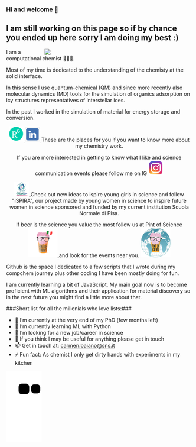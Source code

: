 ### Hi and welcome 👋

## I am still working on this page so if by chance you ended up here sorry I am doing my best :) 

<img align="right" src="https://github.com/Carbai/carbai_public/blob/master/clus.gif" width="400">  I am a computational chemist 👩🏻‍💻.

Most of my time is dedicated to the understanding of the chemisty at the solid interface.

In this sense I use quantum-chemical (QM) and since more recently also molecular dynamics (MD) tools for the simulation of organics adsorption on icy structures representatives of interstellar ices.

In the past I worked in the simulation of material for energy storage and conversion.

<p align="center">
<a href="https://www.researchgate.net/profile/Carmen-Baiano">
<img src="https://github.com/Carbai/carbai_public/blob/master/Loghi/517-5171353_1-researchgate-logo-circle-hd-png-download.png" width="40"> </a> <a href="https://www.linkedin.com/in/carmen-baiano-compchem">
<img src="https://github.com/Carbai/carbai_public/blob/master/Loghi/Linkedin-logo-on-transparent-Background-PNG-.png" width="40"> </a> These are the places for you if you want to know more about my chemistry work. </p> 

<p align="center">
If you are more interested in getting to know what I like and science communication events please follow me on IG <a href="https://www.instagram.com/carmenbaiano/?hl=de"> <img src="https://github.com/Carbai/carbai_public/blob/master/Loghi/ig_logo2.png" width="40"> </a> </p> 

<p align="center">
<a href="https://www.instagram.com/ispira_sns"> <img src="https://github.com/Carbai/carbai_public/blob/master/Loghi/Logo_Ispira_colore_quadrato_RGB_72dpi.jpg" width="40"> </a> Check out new ideas to ispire young girls in science and follow "ISPIRA", our project made by young women in science to inspire future women in science sponsored and funded by my current institution Scuola Normale di Pisa. </p> 

<p align="center">
If beer is the science you value the most follow us at Pint of Science <a href="https://pintofscience.it/"> <img src="https://github.com/Carbai/carbai_public/blob/master/Loghi/pos_Italy.png" width="80"> </a> and look for the events near you. <a href="https://pintofscience.com">  <img src="https://github.com/Carbai/carbai_public/blob/master/Loghi/pos_world.png" width="80"> </a>  </p> 

Github is the space I dedicated to a few scripts that I wrote during my compchem journey plus other coding I have been mostly doing for fun. 

I am currently learning a bit of JavaScript. My main goal now is to become proficient with ML algorithms and their application for material discovery so in the next future you might find a little more about that.

###Short list for all the millenials who love lists:###

- 🔭 I’m currently at the very end of my PhD (few months left)
- 🌱 I’m currently learning ML with Python
- 👯 I’m looking for a new job/career in science
- 💬 If you think I may be useful for anything please get in touch
- 📫 Get in touch at: carmen.baiano@sns.it
- ⚡ Fun fact: As chemist I only get dirty hands with experiments in my kitchen 

![Snake animation](https://github.com/Carbai/carbai/blob/output/github-contribution-grid-snake.svg)
